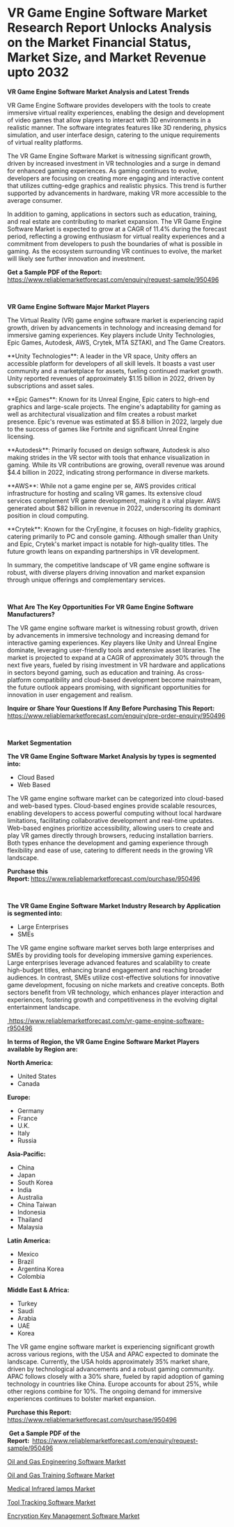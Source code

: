 <p><h1>VR Game Engine Software Market Research Report Unlocks Analysis on the Market Financial Status, Market Size, and Market Revenue upto 2032</h1></p><p><strong>VR Game Engine Software Market Analysis and Latest Trends</strong></p>
<p><p>VR Game Engine Software provides developers with the tools to create immersive virtual reality experiences, enabling the design and development of video games that allow players to interact with 3D environments in a realistic manner. The software integrates features like 3D rendering, physics simulation, and user interface design, catering to the unique requirements of virtual reality platforms.</p><p>The VR Game Engine Software Market is witnessing significant growth, driven by increased investment in VR technologies and a surge in demand for enhanced gaming experiences. As gaming continues to evolve, developers are focusing on creating more engaging and interactive content that utilizes cutting-edge graphics and realistic physics. This trend is further supported by advancements in hardware, making VR more accessible to the average consumer.</p><p>In addition to gaming, applications in sectors such as education, training, and real estate are contributing to market expansion. The VR Game Engine Software Market is expected to grow at a CAGR of 11.4% during the forecast period, reflecting a growing enthusiasm for virtual reality experiences and a commitment from developers to push the boundaries of what is possible in gaming. As the ecosystem surrounding VR continues to evolve, the market will likely see further innovation and investment.</p></p>
<p><strong>Get a Sample PDF of the Report:&nbsp;</strong> <a href="https://www.reliablemarketforecast.com/enquiry/request-sample/950496?utm_campaign=1899&utm_medium=2&utm_source=Github&utm_content=ia&utm_term=06032025&utm_id=vr-game-engine-software">https://www.reliablemarketforecast.com/enquiry/request-sample/950496</a></p>
<p>&nbsp;</p>
<p><strong>VR Game Engine Software Major Market Players</strong></p>
<p><p>The Virtual Reality (VR) game engine software market is experiencing rapid growth, driven by advancements in technology and increasing demand for immersive gaming experiences. Key players include Unity Technologies, Epic Games, Autodesk, AWS, Crytek, MTA SZTAKI, and The Game Creators.</p><p>**Unity Technologies**: A leader in the VR space, Unity offers an accessible platform for developers of all skill levels. It boasts a vast user community and a marketplace for assets, fueling continued market growth. Unity reported revenues of approximately $1.15 billion in 2022, driven by subscriptions and asset sales.</p><p>**Epic Games**: Known for its Unreal Engine, Epic caters to high-end graphics and large-scale projects. The engine's adaptability for gaming as well as architectural visualization and film creates a robust market presence. Epic's revenue was estimated at $5.8 billion in 2022, largely due to the success of games like Fortnite and significant Unreal Engine licensing.</p><p>**Autodesk**: Primarily focused on design software, Autodesk is also making strides in the VR sector with tools that enhance visualization in gaming. While its VR contributions are growing, overall revenue was around $4.4 billion in 2022, indicating strong performance in diverse markets.</p><p>**AWS**: While not a game engine per se, AWS provides critical infrastructure for hosting and scaling VR games. Its extensive cloud services complement VR game development, making it a vital player. AWS generated about $82 billion in revenue in 2022, underscoring its dominant position in cloud computing.</p><p>**Crytek**: Known for the CryEngine, it focuses on high-fidelity graphics, catering primarily to PC and console gaming. Although smaller than Unity and Epic, Crytek's market impact is notable for high-quality titles. The future growth leans on expanding partnerships in VR development.</p><p>In summary, the competitive landscape of VR game engine software is robust, with diverse players driving innovation and market expansion through unique offerings and complementary services.</p></p>
<p>&nbsp;</p>
<p><strong>What Are The Key Opportunities For VR Game Engine Software Manufacturers?</strong></p>
<p><p>The VR game engine software market is witnessing robust growth, driven by advancements in immersive technology and increasing demand for interactive gaming experiences. Key players like Unity and Unreal Engine dominate, leveraging user-friendly tools and extensive asset libraries. The market is projected to expand at a CAGR of approximately 30% through the next five years, fueled by rising investment in VR hardware and applications in sectors beyond gaming, such as education and training. As cross-platform compatibility and cloud-based development become mainstream, the future outlook appears promising, with significant opportunities for innovation in user engagement and realism.</p></p>
<p><strong>Inquire or Share Your Questions If Any Before Purchasing This Report:</strong> <a href="https://www.reliablemarketforecast.com/enquiry/pre-order-enquiry/950496?utm_campaign=1899&utm_medium=2&utm_source=Github&utm_content=ia&utm_term=06032025&utm_id=vr-game-engine-software">https://www.reliablemarketforecast.com/enquiry/pre-order-enquiry/950496</a></p>
<p>&nbsp;</p>
<p><strong>Market Segmentation</strong></p>
<p><strong>The VR Game Engine Software Market Analysis by types is segmented into:</strong></p>
<p><ul><li>Cloud Based</li><li>Web Based</li></ul></p>
<p><p>The VR game engine software market can be categorized into cloud-based and web-based types. Cloud-based engines provide scalable resources, enabling developers to access powerful computing without local hardware limitations, facilitating collaborative development and real-time updates. Web-based engines prioritize accessibility, allowing users to create and play VR games directly through browsers, reducing installation barriers. Both types enhance the development and gaming experience through flexibility and ease of use, catering to different needs in the growing VR landscape.</p></p>
<p><strong>Purchase this Report:&nbsp;</strong><a href="https://www.reliablemarketforecast.com/purchase/950496?utm_campaign=1899&utm_medium=2&utm_source=Github&utm_content=ia&utm_term=06032025&utm_id=vr-game-engine-software">https://www.reliablemarketforecast.com/purchase/950496</a></p>
<p>&nbsp;</p>
<p><strong>The VR Game Engine Software Market Industry Research by Application is segmented into:</strong></p>
<p><ul><li>Large Enterprises</li><li>SMEs</li></ul></p>
<p><p>The VR game engine software market serves both large enterprises and SMEs by providing tools for developing immersive gaming experiences. Large enterprises leverage advanced features and scalability to create high-budget titles, enhancing brand engagement and reaching broader audiences. In contrast, SMEs utilize cost-effective solutions for innovative game development, focusing on niche markets and creative concepts. Both sectors benefit from VR technology, which enhances player interaction and experiences, fostering growth and competitiveness in the evolving digital entertainment landscape.</p></p>
<p><a href="https://www.reliablemarketforecast.com/vr-game-engine-software-r950496?utm_campaign=1899&utm_medium=2&utm_source=Github&utm_content=ia&utm_term=06032025&utm_id=vr-game-engine-software">&nbsp;https://www.reliablemarketforecast.com/vr-game-engine-software-r950496</a></p>
<p><strong>In terms of Region, the VR Game Engine Software Market Players available by Region are:</strong></p>
<p>
    <p> <strong> North America: </strong>
        <ul>
            <li>United States</li>
            <li>Canada</li>
        </ul>
        </p> 
    <p> <strong> Europe: </strong>
        <ul>
            <li>Germany</li>
            <li>France</li>
            <li>U.K.</li>
            <li>Italy</li>
            <li>Russia</li>
        </ul>
        </p> 
    <p> <strong> Asia-Pacific: </strong>
        <ul>
            <li>China</li>
            <li>Japan</li>
            <li>South Korea</li>
            <li>India</li>
            <li>Australia</li>
            <li>China Taiwan</li>
            <li>Indonesia</li>
            <li>Thailand</li>
            <li>Malaysia</li>
        </ul>
        </p> 
    <p> <strong> Latin America: </strong>
        <ul>
            <li>Mexico</li>
            <li>Brazil</li>
            <li>Argentina Korea</li>
            <li>Colombia</li>
        </ul>
        </p> 
    <p> <strong> Middle East & Africa: </strong>
        <ul>
            <li>Turkey</li>
            <li>Saudi</li>
            <li>Arabia</li>
            <li>UAE</li>
            <li>Korea</li>
        </ul>
    </p>
    </p>
<p><p>The VR game engine software market is experiencing significant growth across various regions, with the USA and APAC expected to dominate the landscape. Currently, the USA holds approximately 35% market share, driven by technological advancements and a robust gaming community. APAC follows closely with a 30% share, fueled by rapid adoption of gaming technology in countries like China. Europe accounts for about 25%, while other regions combine for 10%. The ongoing demand for immersive experiences continues to bolster market expansion.</p></p>
<p><strong>Purchase this Report: </strong><a href="https://www.reliablemarketforecast.com/purchase/950496?utm_campaign=1899&utm_medium=2&utm_source=Github&utm_content=ia&utm_term=06032025&utm_id=vr-game-engine-software">https://www.reliablemarketforecast.com/purchase/950496</a></p>
<p>&nbsp;<strong>Get a Sample PDF of the Report:&nbsp;&nbsp;</strong><a href="https://www.reliablemarketforecast.com/enquiry/request-sample/950496?utm_campaign=1899&utm_medium=2&utm_source=Github&utm_content=ia&utm_term=06032025&utm_id=vr-game-engine-software">https://www.reliablemarketforecast.com/enquiry/request-sample/950496</a></p>
<p><strong></strong></p>
<p><p><a href="https://github.com/guyerkanakwu/Market-Research-Report-List-1/blob/main/oil-and-gas-engineering-software-market.md?utm_campaign=1899&utm_medium=2&utm_source=Github&utm_content=ia&utm_term=06032025&utm_id=vr-game-engine-software">Oil and Gas Engineering Software Market</a></p><p><a href="https://github.com/totrisammir/Market-Research-Report-List-1/blob/main/oil-and-gas-training-software-market.md?utm_campaign=1899&utm_medium=2&utm_source=Github&utm_content=ia&utm_term=06032025&utm_id=vr-game-engine-software">Oil and Gas Training Software Market</a></p><p><a href="https://github.com/latilsmickl8/Market-Research-Report-List-1/blob/main/medical-infrared-lamps-market.md?utm_campaign=1899&utm_medium=2&utm_source=Github&utm_content=ia&utm_term=06032025&utm_id=vr-game-engine-software">Medical Infrared lamps Market</a></p><p><a href="https://github.com/haklagjbj/Market-Research-Report-List-1/blob/main/tool-tracking-software-market.md?utm_campaign=1899&utm_medium=2&utm_source=Github&utm_content=ia&utm_term=06032025&utm_id=vr-game-engine-software">Tool Tracking Software Market</a></p><p><a href="https://github.com/kemauteve/Market-Research-Report-List-1/blob/main/encryption-key-management-software-market.md?utm_campaign=1899&utm_medium=2&utm_source=Github&utm_content=ia&utm_term=06032025&utm_id=vr-game-engine-software">Encryption Key Management Software Market</a></p></p>